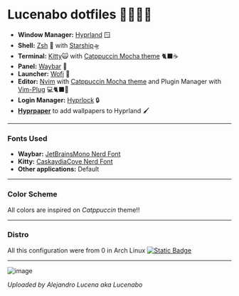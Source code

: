 # Lucenabo dotfiles 🧑🏻‍💻️️🐧

- **Window Manager:** [Hyprland](https://github.com/hyprwm/Hyprland) 🪟
- **Shell:** [Zsh](www.zsh.org) 🐚 with [Starship](https://wwww.github.com/starship/starship)🛸
- **Terminal:** [Kitty](https://github.com/kovidgoyal/kitty)🙀 with [Catppuccin Mocha theme](https://github.com/catppuccin/kitty/blob/main/themes/mocha.conf) 🐈‍⬛☕️
- **Panel:** [Waybar](https://github.com/Alexays/Waybar) 📏
- **Launcher:** [Wofi](https://hg.sr.ht/~scoopta/wofi) 🚀
- **Editor:** [Nvim](https://neovim.io/) with [Catppuccin Mocha theme](https://github.com/catppuccin/nvim/) and Plugin Manager with [Vim-Plug](https://github.com/junegunn/vim-plug) 💻🐈‍⬛🔌
- **Login Manager:** [Hyprlock](https://github.com/hyprwm/hyprlock) 🔒
- **[Hyprpaper](https://github.com/hyprwm/hyprpaper)** to add wallpapers to Hyprland 🖌
---

### Fonts Used

- **Waybar:** [JetBrainsMono Nerd Font](https://github.com/ryanoasis/nerd-fonts/releases/download/v3.2.1/JetBrainsMono.zip)
- **Kitty:**  [CaskaydiaCove Nerd Font](https://github.com/ryanoasis/nerd-fonts/releases/download/v3.2.1/CascadiaCode.zip)
- **Other applications:** Default

---

### Color Scheme

All colors are inspired on *Catppuccin* theme!!

---

### Distro

All this configuration were from 0 in Arch Linux 
[ ![Static Badge](https://img.shields.io/badge/-1793d1?logo=arch-linux&logoColor=white&link=https%3A%2F%2Faur.archlinux.org%2Fpackages%2F)]()

---

![image](https://github.com/user-attachments/assets/ff2db679-a607-4e71-9be5-867aef6298c5)


*Uploaded by Alejandro Lucena aka Lucenabo*
